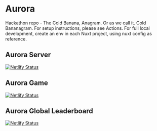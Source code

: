 # Aurora

Hackathon repo - The Cold Banana, Anagram. Or as we call it. Cold Bananagram.
For setup instructions, please see Actions. For full local development, create an env in each Nuxt project, using nuxt config as reference.

## Aurora Server

[![Netlify Status](https://api.netlify.com/api/v1/badges/05b0902c-48ed-4f6a-9ccb-70308bbe944b/deploy-status)](https://app.netlify.com/sites/aurora-server/deploys)

## Aurora Game

[![Netlify Status](https://api.netlify.com/api/v1/badges/30caa38d-fd48-4a12-aead-fb5132477f95/deploy-status)](https://app.netlify.com/sites/aurora-game/deploys)

## Aurora Global Leaderboard

[![Netlify Status](https://api.netlify.com/api/v1/badges/410714fd-88a5-4faa-b26a-544eafd9503f/deploy-status)](https://app.netlify.com/sites/aurora-leaderboard/deploys)
